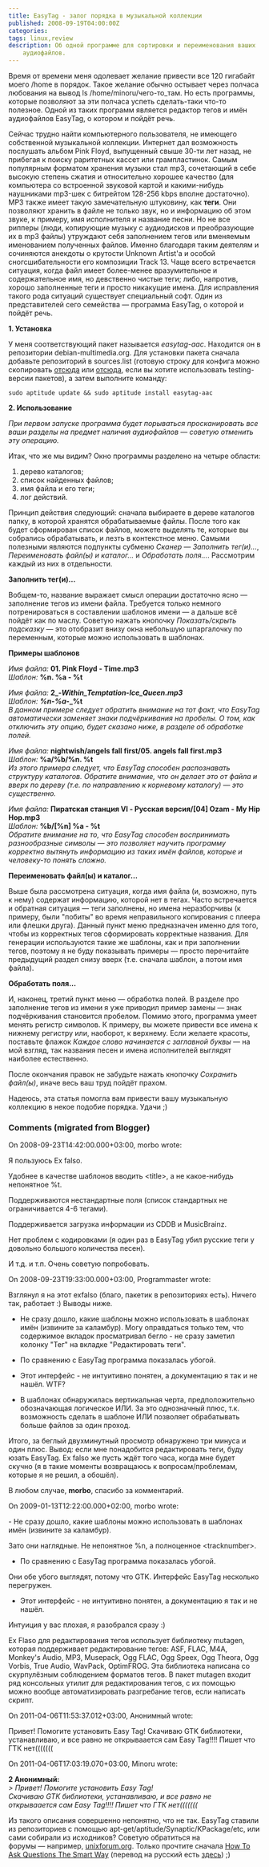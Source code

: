```yaml
---
title: EasyTag - залог порядка в музыкальной коллекции
published: 2008-09-19T04:00:00Z
categories: 
tags: linux,review
description: Об одной программе для сортировки и переименования ваших
    аудиофайлов.
---
```


Время от времени меня одолевает желание привести все 120 гигабайт моего /home в порядок. Такое желание обычно остывает через полчаса любования на вывод ls /home/minoru/чего-то_там. Но есть программы, которые позволяют за эти полчаса успеть сделать-таки что-то полезное. Одной из таких программ является редактор тегов и имён аудиофайлов EasyTag, о котором и пойдёт речь.

Сейчас трудно найти компьютерного пользователя, не имеющего собственной музыкальной коллекции. Интернет дал возможность послушать альбом Pink Floyd, выпущенный свыше 30-ти лет назад, не прибегая к поиску раритетных кассет или грампластинок. Самым популярным форматом хранения музыки стал mp3, сочетающий в себе высокую степень сжатия и относительно хорошее качество (для компьютера со встроенной звуковой картой и какими-нибудь наушниками mp3-шек с битрейтом 128-256 kbps вполне достаточно). MP3 также имеет такую замечательную штуковину, как <b>теги</b>. Они позволяют хранить в файле не только звук, но и информацию об этом звуке, к примеру, имя исполнителя и название песни. Но не все рипперы (люди, копирующие музыку с аудиодисков и преобразующие их в mp3 файлы) утруждают себя заполнением тегов или вменяемым именованием полученных файлов. Именно благодаря таким деятелям и сочиняются анекдоты о крутости Unknown Artist'а и особой сногсшибательности его композиции Track 13. Чаще всего встречается ситуация, когда файл имеет более-менее вразумительное и содержательное имя, но девственно чистые теги; либо, напротив, хорошо заполненные теги и просто никакущие имена. Для исправления такого рода ситуаций существует специальный софт. Один из представителей сего семейства — программа EasyTag, о которой и пойдёт речь.



<b>1. Установка</b>

У меня соответствующий пакет называется *easytag-aac*. Находится он в репозитории debian-multimedia.org. Для установки пакета сначала добавьте репозиторий в sources.list (готовую строку для конфига можно скопировать <a href="http://debian-multimedia.org/debian-m.php"  target="_blank">отсюда</a> или <a href="http://debian-multimedia.org/debian-m-testing.php" target="_blank">отсюда</a>, если вы хотите использовать testing-версии пакетов), а затем выполните команду:
```
sudo aptitude update && sudo aptitude install easytag-aac
```

<b>2. Использование</b>

<i>При первом запуске программа будет порываться просканировать все ваши разделы на предмет наличия аудиофайлов — советую отменить эту операцию.</i>

Итак, что же мы видим? Окно программы разделено на четыре области:
<ol><li>дерево каталогов;</li><li>список найденных файлов;</li><li>имя файла и его теги;</li><li>лог действий.</li></ol>

Принцип действия следующий: сначала выбираете в дереве каталогов папку, в которой хранятся обрабатываемые файлы. После того как будет сформирован список файлов, можете выделять те, которые вы собрались обрабатывать, и лезть в контекстное меню. Самыми полезными являются подпункты субменю <i>Сканер</i> — <i>Заполнить тег(и)...</i>, <i>Переименовать файл(ы) и каталог...</i> и <i>Обработать поля...</i>. Рассмотрим каждый из них в отдельности.


<b>Заполнить тег(и)...</b>

Вобщем-то, название выражает смысл операции достаточно ясно — заполнение тегов из имени файла. Требуется только немного потренироваться в составлении шаблонов имени &mdash; а дальше всё пойдёт как по маслу. Советую нажать кнопочку <i>Показать/скрыть подсказку</i> &mdash; это отобразит внизу окна небольшую шпаргалочку по переменным, которые можно использовать в шаблонах.

<b>Примеры шаблонов</b>

<i>Имя файла: </i><b>01. Pink Floyd - Time.mp3</b><br/>
<i>Шаблон: </i><b>%n. %a - %t</b>

<i>Имя файла: </i><b>2_-_Within_Temptation_-_Ice_Queen.mp3</b><br/>
<i>Шаблон: </i><b>%n_-_%a_-_%t</b><br/>
<i>В данном примере следует обратить внимание на тот факт, что EasyTag автоматически заменяет знаки подчёркивания на пробелы. О том, как отключить эту опцию, будет сказано ниже, в разделе об обработке полей.</i>

<i>Имя файла: </i><b>nightwish/angels fall first/05. angels fall first.mp3</b><br/>
<i>Шаблон: </i><b>%a/%b/%n. %t</b><br/>
<i>Из этого примера следует, что EasyTag способен распознавать структуру каталогов. Обратите внимание, что он делает это от файла и вверх по дереву (т.е. по направлению к корневому каталогу) — это существенно.</i>

<i>Имя файла: </i><b>Пиратская станция VI - Русская версия/[04] Ozam - My Hip Hop.mp3</b><br/>
<i>Шаблон: </i><b>%b/[%n] %a - %t</b><br/>
<i>Обратите внимание на то, что EasyTag способен воспринимать разнообразные символы — это позволяет научить программу корректно вытянуть информацию из таких имён файлов, которые и человеку-то понять сложно.</i>



<b>Переименовать файл(ы) и каталог...</b>

Выше была рассмотрена ситуация, когда имя файла (и, возможно, путь к нему) содержат информацию, которой нет в тегах. Часто встречается и обратная ситуация — теги заполнены, но имена неразборчивы (к примеру, были "побиты" во время неправильного копирования с плеера или флешки друга). Данный пункт меню предназначен именно для того, чтобы из корректных тегов сформировать корректные названия. Для генерации используются такие же шаблоны, как и при заполнении тегов, поэтому я не буду показывать примеры &mdash; просто перечитайте предыдущий раздел снизу вверх (т.е. сначала шаблон, а потом имя файла).



<b>Обработать поля...</b>

И, наконец, третий пункт меню — обработка полей. В разделе про заполнение тегов из имени я уже приводил пример замены &mdash; знак подчёркивания становится пробелом. Помимо этого, программа умеет менять регистр символов. К примеру, вы можете привести все имена к нижнему регистру или, наоборот, к верхнему. Если желаете красоты, поставьте флажок <i>Каждое слово начинается с заглавной буквы</i> &mdash; на мой взгляд, так названия песен и имена исполнителей выглядят наиболее естественно.




После окончания правок не забудьте нажать кнопочку <i>Сохранить файл(ы)</i>, иначе весь ваш труд пойдёт прахом.

Надеюсь, эта статья помогла вам привести вашу музыкальную коллекцию в некое подобие порядка. Удачи ;)

<h3 id='hakyll-convert-comments-title'>Comments (migrated from Blogger)</h3>
<div class='hakyll-convert-comment'>
<p class='hakyll-convert-comment-date'>On 2008-09-23T14:42:00.000+03:00, morbo wrote:</p>
<p class='hakyll-convert-comment-body'>
Я пользуюсь Ex falso.

Удобнее в качестве шаблонов вводить &lt;title&gt;, а не какое-нибудь непонятное %t.

Поддерживаются нестандартные поля (список стандартных не ограничивается 4-6 тегами).

Поддерживается загрузка информации из CDDB и MusicBrainz.

Нет проблем с кодировками (я один раз в EasyTag убил русские теги у довольно большого количества песен).

И т.д. и т.п. Очень советую попробовать.
</p>
</div>

<div class='hakyll-convert-comment'>
<p class='hakyll-convert-comment-date'>On 2008-09-23T19:33:00.000+03:00, Programmaster wrote:</p>
<p class='hakyll-convert-comment-body'>
Взглянул я на этот exfalso (благо, пакетик в репозиториях есть). Ничего так, работает :) Выводы ниже.

- Не сразу дошло, какие шаблоны можно использовать в шаблонах имён (извините за каламбур). Могу оправдаться только тем, что содержимое вкладок просматривал бегло - не сразу заметил колонку "Тег" на вкладке "Редактировать теги".

- По сравнению с EasyTag программа показалась убогой.

- Этот интерфейс - не интуитивно понятен, а документацию я так и не нашёл. WTF?

+ В шаблонах обнаружилась вертикальная черта, предположительно обозначающая логическое ИЛИ. За это однозначный плюс, т.к. возможность сделать в шаблоне ИЛИ позволяет обрабатывать больше файлов за один проход.

Итого, за беглый двухминутный просмотр обнаружено три минуса и один плюс. Вывод: если мне понадобится редактировать теги, буду юзать EasyTag. Ex falso же пусть ждёт того часа, когда мне будет скучно (я в такие моменты возвращаюсь к вопросам/проблемам, которые я не решил, а обошёл).

В любом случае, <B>morbo</B>, спасибо за комментарий.
</p>
</div>

<div class='hakyll-convert-comment'>
<p class='hakyll-convert-comment-date'>On 2009-01-13T12:22:00.000+02:00, morbo wrote:</p>
<p class='hakyll-convert-comment-body'>
- Не сразу дошло, какие шаблоны можно использовать в шаблонах имён (извините за каламбур).

Зато они наглядные. Не непонятное %n, а полноценное &lt;tracknumber&gt;.

- По сравнению с EasyTag программа показалась убогой.

Они обе убого выглядят, потому что GTK. Интерфейс EasyTag несколько перегружен.

- Этот интерфейс - не интуитивно понятен, а документацию я так и не нашёл.

Интуиция у вас плохая, я разобрался сразу :)

Ex Flaso для редактирования тегов использует библиотеку mutagen, которая поддерживает редактирование тегов: ASF, FLAC, M4A, Monkey&#39;s Audio, MP3, Musepack, Ogg FLAC, Ogg Speex, Ogg Theora, Ogg Vorbis, True Audio, WavPack, OptimFROG. Эта библиотека написана со скурпулёзным соблюдением форматов тегов. В пакет mutagen входит ряд консольных утилит для редактирования тегов, с их помощью можно вообще автоматизировать разгребание тегов, если написать скрипт.
</p>
</div>

<div class='hakyll-convert-comment'>
<p class='hakyll-convert-comment-date'>On 2011-04-06T11:53:37.012+03:00, Анонимный wrote:</p>
<p class='hakyll-convert-comment-body'>
Привет! Помогите установить Easy Tag!
Скачиваю GTK библиотеки, устанавливаю, и все равно не открываается сам Easy Tag!!!! Пишет что ГТК нет(((((((
</p>
</div>

<div class='hakyll-convert-comment'>
<p class='hakyll-convert-comment-date'>On 2011-04-06T17:03:19.070+03:00, Minoru wrote:</p>
<p class='hakyll-convert-comment-body'>
<b>2 Анонимный:</b><br/>
<i>&gt; Привет! Помогите установить Easy Tag!<br/>
Скачиваю GTK библиотеки, устанавливаю, и все равно не открываается сам Easy Tag!!!! Пишет что ГТК нет(((((((</i>

Из такого описания совершенно непонятно, что не так. EasyTag ставили из репозиториев с помощью apt-get/aptitude/Synaptic/KPackage/etc, или сами собирали из исходников? Советую обратиться на форумы — например, <a href="http://unixforum.org/" rel="nofollow">unixforum.org</a>. Только прочтите сначала <a href="http://www.catb.org/~esr/faqs/smart-questions.html" rel="nofollow">How To Ask Questions The Smart Way</a> (перевод на русский есть <a href="http://segfault.kiev.ua/smart-questions-ru.html" rel="nofollow">здесь</a>) ;)
</p>
</div>



